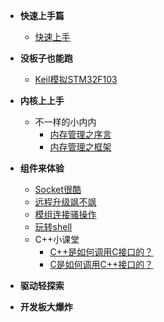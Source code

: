 <!-- docs/quick_guide/_sidebar.md -->

- **快速上手篇**
  - [快速上手](/docs/quick_guide/README.md)

- **没板子也能跑**
  - [Keil模拟STM32F103](/docs/quick_guide/simulator/keilsimulator.md)


- **内核上上手**
  - 不一样的小内内
    - [内存管理之序言](/docs/quick_guide/kernel/mem/mem-preface.md)
    - [内存管理之框架](/docs/quick_guide/kernel/mem/mem-frame.md)



- **组件来体验**
  - [Socket很酷](/docs/quick_guide/socket/socket_qg.md)
  - [远程升级飒不飒](/docs/quick_guide/ota/ota_qg.md)
  - [模组连接骚操作](/docs/quick_guide/molink/molink_qg.md)
  - [玩转shell](/docs/quick_guide/shell/shell.md)
  - C++小课堂
    - [C++是如何调用C接口的？](/docs/quick_guide/cplusplus/c++-call-c.md)
    - [C是如何调用C++接口的？](/docs/quick_guide/cplusplus/c-call-c++.md)



- **驱动轻探索**




- **开发板大爆炸**





